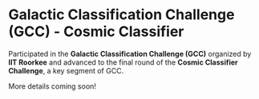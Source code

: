 # Galactic Classification Challenge (GCC) - Cosmic Classifier  

Participated in the **Galactic Classification Challenge (GCC)** organized by **IIT Roorkee** and advanced to the final round of the **Cosmic Classifier Challenge**, a key segment of GCC.  

More details coming soon!
